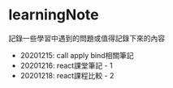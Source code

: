 # learningNote   
記錄一些學習中遇到的問題或值得記錄下來的內容

- 20201215: call apply bind相關筆記
- 20201216: react課堂筆記 - 1
- 20201218: react課程比較 - 2